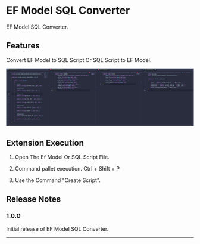 # EF Model SQL Converter

EF Model SQL Converter.

## Features

Convert EF Model to SQL Script Or SQL Script to EF Model.

![play img](https://github.com/yeong-hyeon-kim/EFModel-SQL-Converter/blob/master/img/EFModel-SQL.png)

## Extension Execution

1. Open The Ef Model Or SQL Script File.

2. Command pallet execution.
Ctrl + Shift + P

3. Use the Command "Create Script".

## Release Notes

### 1.0.0

Initial release of EF Model SQL Converter.

---
